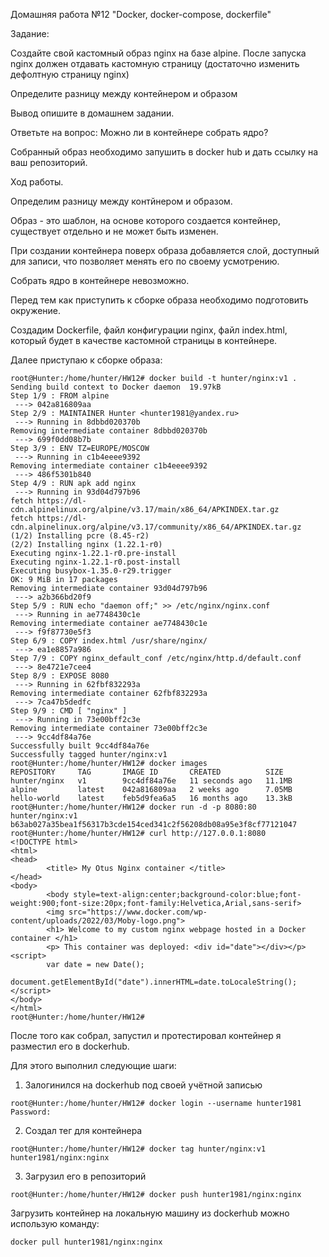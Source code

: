 Домашняя работа №12 "Docker, docker-compose, dockerfile"

Задание:

Создайте свой кастомный образ nginx на базе alpine. После запуска nginx должен отдавать кастомную страницу (достаточно изменить дефолтную страницу nginx)

Определите разницу между контейнером и образом

Вывод опишите в домашнем задании.

Ответьте на вопрос: Можно ли в контейнере собрать ядро?

Собранный образ необходимо запушить в docker hub и дать ссылку на ваш репозиторий.

Ход работы.

Определим разницу между контйнером и образом.

Образ - это шаблон, на основе которого создается контейнер, существует отдельно и не может быть изменен.

При создании контейнера поверх образа добавляется слой, доступный для записи, что позволяет менять его по своему усмотрению.

Собрать ядро в контейнере невозможно.

Перед тем как приступить к сборке образа необходимо подготовить окружение.

Создадим Dockerfile, файл конфигурации nginx, файл index.html, который будет в качестве кастомной страницы в контейнере.

Далее приступаю к сборке образа:

```
root@Hunter:/home/hunter/HW12# docker build -t hunter/nginx:v1 .
Sending build context to Docker daemon  19.97kB
Step 1/9 : FROM alpine
 ---> 042a816809aa
Step 2/9 : MAINTAINER Hunter <hunter1981@yandex.ru>
 ---> Running in 8dbbd020370b
Removing intermediate container 8dbbd020370b
 ---> 699f0dd08b7b
Step 3/9 : ENV TZ=EUROPE/MOSCOW
 ---> Running in c1b4eeee9392
Removing intermediate container c1b4eeee9392
 ---> 486f5301b840
Step 4/9 : RUN apk add nginx
 ---> Running in 93d04d797b96
fetch https://dl-cdn.alpinelinux.org/alpine/v3.17/main/x86_64/APKINDEX.tar.gz
fetch https://dl-cdn.alpinelinux.org/alpine/v3.17/community/x86_64/APKINDEX.tar.gz
(1/2) Installing pcre (8.45-r2)
(2/2) Installing nginx (1.22.1-r0)
Executing nginx-1.22.1-r0.pre-install
Executing nginx-1.22.1-r0.post-install
Executing busybox-1.35.0-r29.trigger
OK: 9 MiB in 17 packages
Removing intermediate container 93d04d797b96
 ---> a2b366bd20f9
Step 5/9 : RUN echo "daemon off;" >> /etc/nginx/nginx.conf
 ---> Running in ae7748430c1e
Removing intermediate container ae7748430c1e
 ---> f9f87730e5f3
Step 6/9 : COPY index.html /usr/share/nginx/
 ---> ea1e8857a986
Step 7/9 : COPY nginx_default_conf /etc/nginx/http.d/default.conf
 ---> 8e4721e7cee4
Step 8/9 : EXPOSE 8080
 ---> Running in 62fbf832293a
Removing intermediate container 62fbf832293a
 ---> 7ca47b5dedfc
Step 9/9 : CMD [ "nginx" ]
 ---> Running in 73e00bff2c3e
Removing intermediate container 73e00bff2c3e
 ---> 9cc4df84a76e
Successfully built 9cc4df84a76e
Successfully tagged hunter/nginx:v1
root@Hunter:/home/hunter/HW12# docker images 
REPOSITORY     TAG       IMAGE ID       CREATED          SIZE
hunter/nginx   v1        9cc4df84a76e   11 seconds ago   11.1MB
alpine         latest    042a816809aa   2 weeks ago      7.05MB
hello-world    latest    feb5d9fea6a5   16 months ago    13.3kB
root@Hunter:/home/hunter/HW12# docker run -d -p 8080:80 hunter/nginx:v1
b63ab027a35bea1f56317b3cde154ced341c2f56208db08a95e3f8cf77121047
root@Hunter:/home/hunter/HW12# curl http://127.0.0.1:8080
<!DOCTYPE html>
<html>
<head>
        <title> My Otus Nginx container </title>
</head>
<body>
        <body style=text-align:center;background-color:blue;font-weight:900;font-size:20px;font-family:Helvetica,Arial,sans-serif>
        <img src="https://www.docker.com/wp-content/uploads/2022/03/Moby-logo.png">
        <h1> Welcome to my custom nginx webpage hosted in a Docker container </h1>
        <p> This container was deployed: <div id="date"></div></p>
<script>
        var date = new Date();
        document.getElementById("date").innerHTML=date.toLocaleString();
</script>
</body>
</html>
root@Hunter:/home/hunter/HW12#
```
После того как собрал, запустил и протестировал контейнер я разместил его в dockerhub.

Для этого выполнил следующие шаги:

1. Залогинился на dockerhub под своей учётной записью

```
root@Hunter:/home/hunter/HW12# docker login --username hunter1981
Password: 
```

2. Создал тег для контейнера

```
root@Hunter:/home/hunter/HW12# docker tag hunter/nginx:v1 hunter1981/nginx:nginx
```

3. Загрузил его в репозиторий

```
root@Hunter:/home/hunter/HW12# docker push hunter1981/nginx:nginx 
```

Загрузить контейнер на локальную машину из dockerhub можно использую команду:

```
docker pull hunter1981/nginx:nginx
```
